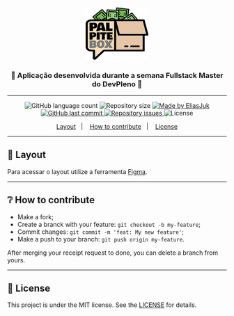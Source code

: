 <h4 align="center">
    <img alt="palpite" title="#palpite" src="readme/logo_paplpitebox 1.png"/>
</h4>

<h3 align="center">🚀 Aplicação desenvolvida durante a semana Fullstack Master do DevPleno 🚀</h3>

---

<!--
<h4 align="center">
    <img alt="palpite" title="#palpite" src="readme/logo_semana_fsm 1.png"/>
    <img alt="palpite" title="#palpite" src="readme/logo_devpleno 1.png"/>
</h4>
-->

<p align="center">
  <img alt="GitHub language count" src="https://img.shields.io/github/languages/count/EliasJuk/PalpiteBox">	
  <img alt="Repository size" src="https://img.shields.io/github/repo-size/EliasJuk/PalpiteBox">
	
  <a href="https://www.linkedin.com/in/eliaspjuk/">
    <img alt="Made by EliasJuk" src="https://img.shields.io/badge/made%20by-EliasJuk-%2304D361">
  </a>
  
  <a href="https://github.com/EliasJuk/PalpiteBox/commits/master">
    <img alt="GitHub last commit" src="https://img.shields.io/github/last-commit/EliasJuk/PalpiteBox">
  </a>
  
  <a href="https://github.com/EliasJuk/PalpiteBox/issues">
    <img alt="Repository issues" src="https://img.shields.io/github/issues/EliasJuk/PalpiteBox">
  </a>
  
  <img alt="License" src="https://img.shields.io/badge/license-MIT-brightgreen"> 
<p>

<p align="center">
  <a href="#-layout">Layout</a>&nbsp;&nbsp;&nbsp;|&nbsp;&nbsp;&nbsp;
  <a href="#-How-to-contribute">How to contribute</a>&nbsp;&nbsp;&nbsp;|&nbsp;&nbsp;&nbsp;
  <a href="#memo-license">License</a>
</p>

---

## 🔖 Layout

Para acessar o layout utilize a ferramenta [Figma](https://www.figma.com/file/eODtD1pdeFmruDQBqUucju/palpite-box).

---

## ❔ How to contribute

- Make a fork;
- Create a branck with your feature: `git checkout -b my-feature`;
- Commit changes: `git commit -m 'feat: My new feature'`;
- Make a push to your branch: `git push origin my-feature`.

After merging your receipt request to done, you can delete a branch from yours.

---

## :memo: License

This project is under the MIT license. See the [LICENSE](LICENSE.md) for details.
